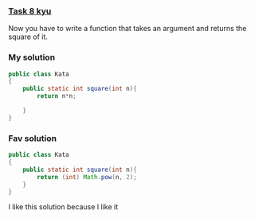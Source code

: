 ###  [Task 8 kyu](https://www.codewars.com/kata/523b623152af8a30c6000027/train/java)

Now you have to write a function that takes an argument and returns the square of it.


### My solution
```Java
public class Kata
{
    public static int square(int n){
        return n*n;

    }
}

```

### Fav solution
```Java
public class Kata
{
    public static int square(int n){
        return (int) Math.pow(n, 2);
    }
}
```
I like this solution because I like it
